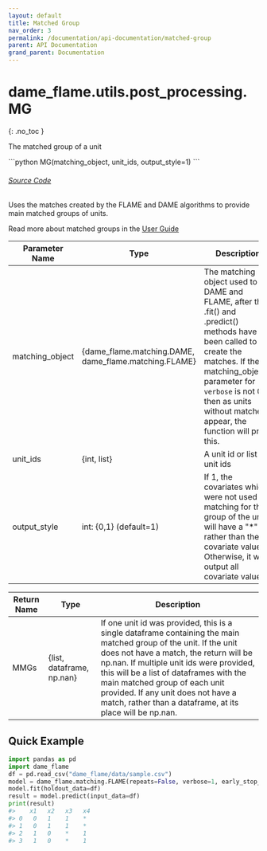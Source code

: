 ```yaml
---
layout: default
title: Matched Group
nav_order: 3
permalink: /documentation/api-documentation/matched-group
parent: API Documentation
grand_parent: Documentation
---
```


# dame_flame.utils.post_processing.MG
{: .no_toc }
 
The matched group of a unit


<div class="code-example" markdown="1">
```python
MG(matching_object, unit_ids, output_style=1)
```
</div>
<div id="source" class="language-markdown highlighter-rouge">
  <a class="number" href="#SourceCode"></a> 
  <a href="https://github.com/almost-matching-exactly/DAME-FLAME-Python-Package/blob/master/dame_flame/utils/post_processing.py#L36">
    <h6><u>Source Code</u></h6>
  </a>
</div>

Uses the matches created by the FLAME and DAME algorithms to provide main matched groups of units.

Read more about matched groups in the [User Guide](../user-guide/Getting-Matches.html)


| Parameter Name   | Type | Description |
|------------------|---------------------------------------------|---------|
| matching_object | {dame_flame.matching.DAME, dame_flame.matching.FLAME} | The matching object used to run DAME and FLAME, after the .fit() and .predict() methods have been called to create the matches. If the matching_object's parameter for `verbose` is not 0, then as units without matches appear, the function will print this. |
| unit_ids | {int, list} | A unit id or list of unit ids | 
| output_style | int: {0,1} (default=1) | If 1, the covariates which were not used in matching for the group of the unit will have a "*" rather than the covariate value. Otherwise, it will output all covariate values. |

| Return Name | Type | Description  |
|-------------|------| --------------------------------------------------------------------|
| MMGs    | {list, dataframe, np.nan} | If one unit id was provided, this is a single dataframe containing the main matched group of the unit. If the unit does not have a match, the return will be np.nan. If multiple unit ids were provided, this will be a list of dataframes with the main matched group of each unit provided. If any unit does not have a match, rather than a dataframe, at its place will be np.nan. |


## Quick Example

```python
import pandas as pd
import dame_flame
df = pd.read_csv("dame_flame/data/sample.csv")
model = dame_flame.matching.FLAME(repeats=False, verbose=1, early_stop_iterations=False)
model.fit(holdout_data=df)
result = model.predict(input_data=df)
print(result)
#>    x1   x2   x3   x4
#> 0   0   1    1    *     
#> 1   0   1    1    *     
#> 2   1   0    *    1     
#> 3   1   0    *    1     
```
